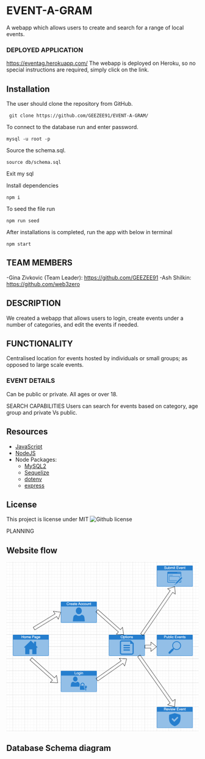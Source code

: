 # EVENT-A-GRAM

A webapp which allows users to create and search for a range of local events.

### DEPLOYED APPLICATION 
https://eventag.herokuapp.com/
The webapp is deployed on Heroku, so no special instructions are required, simply click on the link. 


## Installation
The user should clone the repository from GitHub. 

     git clone https://github.com/GEEZEE91/EVENT-A-GRAM/

To connect to the database run and enter password. 

    mysql -u root -p 

Source the schema.sql.

    source db/schema.sql
  
Exit my sql

Install dependencies

    npm i
  
To seed the file run

    npm run seed
 
After installations is completed, run the app with below in terminal

    npm start

## TEAM MEMBERS

-Gina Zivkovic (Team Leader): https://github.com/GEEZEE91
-Ash Shilkin: https://github.com/web3zero

## DESCRIPTION 
We created a webapp that allows users to login, create events under a number of categories, and edit the events if needed.


## FUNCTIONALITY
Centralised location for events hosted by individuals or small groups; as opposed to large scale events. 


### EVENT DETAILS
Can be public or private. All ages or over 18. 


SEARCH CAPABILITIES
Users can search for events based on category, age group and private Vs public. 

## Resources
-   [JavaScript](https://developer.mozilla.org/en-US/docs/Web/JavaScript)
-   [NodeJS](https://nodejs.org/)
-   Node Packages:
    -   [MySQL2](https://www.npmjs.com/package/mysql2)
    -   [Sequelize](https://www.npmjs.com/package/sequelize)
    -   [dotenv](https://www.npmjs.com/package/dotenv)
    -   [express](https://www.npmjs.com/package/express)

## License 
This project is license under MIT
  ![Github license](http://img.shields.io/badge/license-MIT-blue.svg)

PLANNING

## Website flow
![Website flow](./public/images/website_flow.png)

## Database Schema diagram
